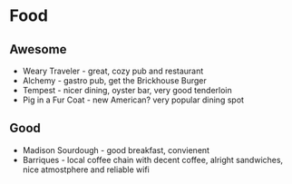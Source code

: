 # Food

## Awesome

* Weary Traveler - great, cozy pub and restaurant
* Alchemy - gastro pub, get the Brickhouse Burger
* Tempest - nicer dining, oyster bar, very good tenderloin
* Pig in a Fur Coat - new American?  very popular dining spot

## Good

* Madison Sourdough - good breakfast, convienent
* Barriques - local coffee chain with decent coffee, alright sandwiches, nice atmostphere 
  and reliable wifi
